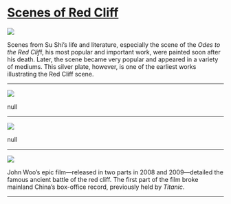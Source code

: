 # [Scenes of Red Cliff](http://artstories.artsmia.org/#/stories/735)

![](http://cdn.dx.artsmia.org/thumbs/tn_mia_6002945.jpg)

Scenes from Su Shi’s life and literature, especially the scene of the *Odes to the Red Clif*f, his most popular and important work, were painted soon after his death. Later, the scene became very popular and appeared in a variety of mediums. This silver plate, however, is one of the earliest works illustrating the Red Cliff scene.  

---

![](http://cdn.dx.artsmia.org/thumbs/tn_mia_6019655.jpg)

null

---

![](http://cdn.dx.artsmia.org/thumbs/tn_mia_38944a.jpg)

null

---

![](http://cdn.dx.artsmia.org/thumbs/tn_2014_TDX_MIAArtStories_108.jpg)

John Woo’s epic film—released in two parts in 2008 and 2009—detailed the famous ancient battle of the red cliff. The first part of the film broke mainland China’s box-office record, previously held by *Titanic*.

---
